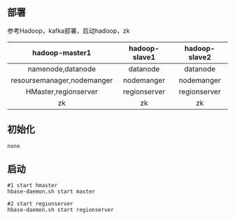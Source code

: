 ## 部署

参考Hadoop，kafka部署，启动hadoop，zk

|       hadoop-master1       | hadoop-slave1 | hadoop-slave2 |
|:--------------------------:|:-------------:|:-------------:|
|     namenode,datanode      |   datanode    |   datanode    |
| resoursemanager,nodemanger |  nodemanger   |  nodemanger   |
|   HMaster,regionserver    |     regionserver |    regionserver     |              |
|   zk    |     zk |    zk     |              |

## 初始化 

```
none
```
## 启动
```
#1 start hmaster
hbase-daemon.sh start master

#2 start regionserver
hbase-daemon.sh start regionserver

```
